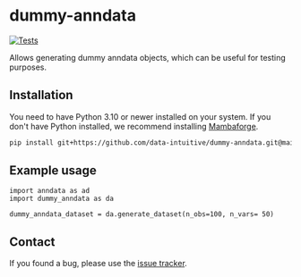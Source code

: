 # dummy-anndata

[![Tests][badge-tests]][link-tests]

[badge-tests]: https://img.shields.io/github/actions/workflow/status/data-intuitive/dummy-anndata/test.yaml?branch=main
[link-tests]: https://github.com/LouiseDck/dummy-anndata/actions/workflows/test.yml
[badge-docs]: https://img.shields.io/readthedocs/dummy-anndata

Allows generating dummy anndata objects, which can be useful for testing purposes.

## Installation

You need to have Python 3.10 or newer installed on your system. If you don't have
Python installed, we recommend installing [Mambaforge](https://github.com/conda-forge/miniforge#mambaforge).

```bash
pip install git+https://github.com/data-intuitive/dummy-anndata.git@main
```

## Example usage
```{python}
import anndata as ad
import dummy_anndata as da

dummy_anndata_dataset = da.generate_dataset(n_obs=100, n_vars= 50)

```


## Contact

If you found a bug, please use the [issue tracker][issue-tracker].


[issue-tracker]: https://github.com/data-intuitive/dummy-anndata/issues

